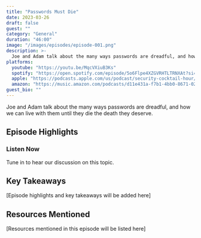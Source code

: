 ```yaml
---
title: "Passwords Must Die"
date: 2023-03-26
draft: false
guest: ""
category: "General"
duration: "46:00"
image: "/images/episodes/episode-001.png"
description: >-
  Joe and Adam talk about the many ways passwords are dreadful, and how we can live with them until they die the death they deserve.
platforms:
  youtube: "https://youtu.be/MqcVXiuB3Ks"
  spotify: "https://open.spotify.com/episode/5o6Flpe4XZGVRHTLTRNXAt?si=db54a438e8134881"
  apple: "https://podcasts.apple.com/us/podcast/security-cocktail-hour/id1679376200?i=1000606133937"
  amazon: "https://music.amazon.com/podcasts/d11e431a-f7b1-4bb0-8671-024afce9ade6/security-cocktail-hour"
guest_bio: ""
---
```


Joe and Adam talk about the many ways passwords are dreadful, and how we can live with them until they die the death they deserve.

## Episode Highlights

### Listen Now

Tune in to hear our discussion on this topic.

## Key Takeaways

[Episode highlights and key takeaways will be added here]

## Resources Mentioned

[Resources mentioned in this episode will be listed here]




